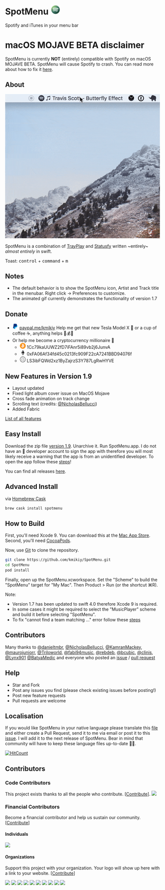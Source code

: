 # SpotMenu ![demo](https://github.com/kmikiy/SpotMenu/blob/master/SpotMenu/Assets.xcassets/AppIcon.appiconset/spotmenu%20(5)-1.png?raw=true)
Spotify and iTunes in your menu bar

# macOS MOJAVE BETA disclaimer

SpotMenu is currently **NOT** (entirely) compatible with Spotify on macOS MOJAVE BETA. SpotMenu will cause Spotify to crash. 
You can read more about how to fix it [here](https://github.com/kmikiy/SpotMenu/issues/126).

## About

![demo](https://github.com/kmikiy/SpotMenu/blob/master/Demo/demo.gif?raw=true)

SpotMenu is a combination of [TrayPlay](https://github.com/mborgerson/TrayPlay) 
and [Statusfy](https://github.com/paulyoung/Statusfy) written ~entirely~ _almost entirely_ in swift. 

Toast: <kbd>control</kbd> + <kbd>command</kbd> + <kbd>m</kbd>

## Notes

- The default behavior is to show the SpotMenu icon, Artist and Track title in the menubar. Right click → Preferences to customize.    
- The animated gif currently demonstrates the functionality of version 1.7

## Donate

- [![Paypal](https://github.com/kmikiy/SpotMenu/blob/master/Donation/pp.png?raw=true)](http://paypal.me/kmikiy) [paypal.me/kmikiy](https://paypal.me/kmikiy) Help me get that new Tesla Model X 🚗 or a cup of coffee ☕️, anything helps 💸💰💵
- Or help me become a cryptocurrency  millionaire 🔐   
    - ![Ƀitcoin](https://github.com/kmikiy/SpotMenu/blob/master/Donation/btc.png?raw=true) 1Cc79kaUUWZ2fD7iFAnr5i89vb2j6JunvA
    - ![Ethereum](https://github.com/kmikiy/SpotMenu/blob/master/Donation/eth.png?raw=true) 0xFA06Af34fd45c0213fc909F22cA7241BBD94076f
    - ![Łitecoin](https://github.com/kmikiy/SpotMenu/blob/master/Donation/ltc.png?raw=true) LS3ibFQWd2xz1ByZajrzS3Y787LgRwHYVE
    
## New Features in Version 1.9

+ Layout updated
+ Fixed light album cover issue on MacOS Mojave
+ Cross fade animation on track change
+ Scrolling text (credits: [@NicholasBellucci](https://github.com/NicholasBellucci))
+ Added Fabric

[List of all features](https://github.com/kmikiy/SpotMenu/blob/master/FEATURES.md)


## Easy Install

Download the zip file [version 1.9](https://github.com/kmikiy/SpotMenu/releases/download/v1.9/SpotMenu190.zip). Unarchive it. Run SpotMenu.app.
I do not have an  developer account to sign the app with therefore you will most likely receive a warning that the app is from an unidentified developer. To open the app follow these [steps](https://support.apple.com/kb/PH25088?locale=en_US)!

You can find all releases [here](https://github.com/kmikiy/SpotMenu/releases).

## Advanced Install

via [Homebrew Cask](https://caskroom.github.io)

```sh
brew cask install spotmenu
```

## How to Build

First, you'll need Xcode 9. You can download this at the [Mac App Store](https://itunes.apple.com/us/app/xcode/id497799835?mt=12).
Second, you'll need [CocoaPods](https://guides.cocoapods.org/using/getting-started.html). 

Now, use [Git](http://git-scm.com/) to clone the repository.

```sh
git clone https://github.com/kmikiy/SpotMenu.git
cd SpotMenu
pod install
```

Finally, open up the SpotMenu.xcworkspace. Set the "Scheme" to build the "SpotMenu" target for "My Mac". Then Product > Run (or the shortcut ⌘R).

Note: 
- Version 1.7 has been updated to swift 4.0 therefore Xcode 9 is required.
- In some cases it might be required to select the "MusicPlayer" scheme and build it before selecting "SpotMenu".
- To fix "cannot find a team matching ..." error follow these [steps](https://github.com/kmikiy/SpotMenu/issues/54)

## Contributors

Many thanks to [@danieltmbr](https://github.com/danieltmbr), [@NicholasBellucci](https://github.com/NicholasBellucci), [@KamranMackey](https://github.com/KamranMackey), [@maurojuniorr](https://github.com/maurojuniorr), [@Triloworld](https://github.com/Triloworld), [@fabi94music](https://github.com/fabi94music), [@rebdeb](https://github.com/rebdeg), [@bcubic](https://github.com/bcubic), [@clinis](https://github.com/clinis), [@Lynx901](https://github.com/Lynx901) [@BatyaMedic](https://github.com/BatyaMedic) and everyone who posted an [issue](https://github.com/kmikiy/SpotMenu/issues?utf8=✓&q=) / [pull request](https://github.com/kmikiy/SpotMenu/pulls?utf8=✓&q=)

## Help

- Star and Fork
- Post any issues you find (please check existing issues before posting!)
- Post new feature requests
- Pull requests are welcome

## Localisation

If you would like SpotMenu in your native language please translate this [file](https://github.com/kmikiy/SpotMenu/blob/master/SpotMenu/Localizable/en.lproj/Localizable.strings) and either create a Pull Request, send it to me via email or post it to this [issue](https://github.com/kmikiy/SpotMenu/issues/44). I will add it to the next release of SpotMenu. Bear in mind that community will have to keep these language files up-to-date ☝🏻.

[![HitCount](http://hits.dwyl.io/kmikiy/SpotMenu.svg)](http://hits.dwyl.io/kmikiy/SpotMenu)

## Contributors

### Code Contributors

This project exists thanks to all the people who contribute. [[Contribute](CONTRIBUTING.md)].
<a href="https://github.com/kmikiy/SpotMenu/graphs/contributors"><img src="https://opencollective.com/SpotMenu/contributors.svg?width=890&button=false" /></a>

### Financial Contributors

Become a financial contributor and help us sustain our community. [[Contribute](https://opencollective.com/SpotMenu/contribute)]

#### Individuals

<a href="https://opencollective.com/SpotMenu"><img src="https://opencollective.com/SpotMenu/individuals.svg?width=890"></a>

#### Organizations

Support this project with your organization. Your logo will show up here with a link to your website. [[Contribute](https://opencollective.com/SpotMenu/contribute)]

<a href="https://opencollective.com/SpotMenu/organization/0/website"><img src="https://opencollective.com/SpotMenu/organization/0/avatar.svg"></a>
<a href="https://opencollective.com/SpotMenu/organization/1/website"><img src="https://opencollective.com/SpotMenu/organization/1/avatar.svg"></a>
<a href="https://opencollective.com/SpotMenu/organization/2/website"><img src="https://opencollective.com/SpotMenu/organization/2/avatar.svg"></a>
<a href="https://opencollective.com/SpotMenu/organization/3/website"><img src="https://opencollective.com/SpotMenu/organization/3/avatar.svg"></a>
<a href="https://opencollective.com/SpotMenu/organization/4/website"><img src="https://opencollective.com/SpotMenu/organization/4/avatar.svg"></a>
<a href="https://opencollective.com/SpotMenu/organization/5/website"><img src="https://opencollective.com/SpotMenu/organization/5/avatar.svg"></a>
<a href="https://opencollective.com/SpotMenu/organization/6/website"><img src="https://opencollective.com/SpotMenu/organization/6/avatar.svg"></a>
<a href="https://opencollective.com/SpotMenu/organization/7/website"><img src="https://opencollective.com/SpotMenu/organization/7/avatar.svg"></a>
<a href="https://opencollective.com/SpotMenu/organization/8/website"><img src="https://opencollective.com/SpotMenu/organization/8/avatar.svg"></a>
<a href="https://opencollective.com/SpotMenu/organization/9/website"><img src="https://opencollective.com/SpotMenu/organization/9/avatar.svg"></a>
